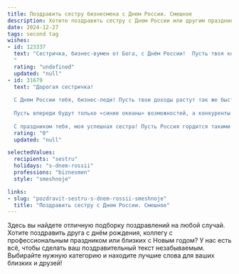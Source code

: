 ```yaml
---
title: Поздравить сестру бизнесмена с Днем России. Смешное
description: Хотите поздравить сестру с Днем России или другим праздником? Наш ИИ создаст незабываемое поздравление, а вы обязательно выделитесь среди других.  
date: 2024-12-27
tags: second tag
wishes:
- id: 123337
  text: "Сестричка, бизнес-вумен от Бога, с Днём России!  Пусть твоя коммерческая хватка поможет тебе захватить не только рынок, но и весь праздничный стол с шашлыками!  Желаю тебе таких же высоких оборотов в делах, как у тебя рост цен на акции (шутка, конечно,  но всё же!).  С праздником!
  "
  rating: "undefined"
  updated: "null"
- id: 31679
  text: "Дорогая сестричка!
  
  С Днем России тебя, бизнес-леди! Пусть твои доходы растут так же быстро, как народные гулянья на праздничных выходных! Желаю тебе, чтобы каждый твой день был как успешная сделка: прибыльный, радостный и без «долгов» на душе!
  
  Пусть впереди будут только «синие океаны» возможностей, а конкуренты разбегаются при виде твоего блестящего ума! А на выходных не забывай «инвестировать» в отдых, чтобы зарядиться новыми идеями для покорения вершин!
  
  С праздником тебя, моя успешная сестра! Пусть Россия гордится такими как ты!"
  rating: "0"
  updated: "null"

selectedValues:
  recipients: "sestru"
  holidays: "s-dnem-rossii"
  professions: "biznesmen"
  style: "smeshnoje"

links:
- slug: "pozdravit-sestru-s-dnem-rossii-smeshnoje"
  title: "Поздравить сестру с Днем России. Смешное"
---
```


Здесь вы найдете отличную подборку поздравлений на любой случай. 
Хотите поздравить друга с днём рождения, коллегу с профессиональным праздником или близких с Новым годом? У нас есть всё, чтобы сделать ваш поздравительный текст незабываемым. Выбирайте нужную категорию и находите лучшие слова для ваших близких и друзей!
